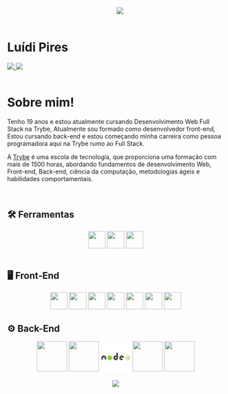 <img align="right" width="250px" style="margin-top:-20px"
  src="https://user-images.githubusercontent.com/104798394/201837526-6b2aab78-0386-43be-a8b7-d1d26c8306e9.png">

</br>

<div dsplay="inline-block" target="_blank">
  <h1 align="left">Luídi Pires</h1>
  <a href="https://www.linkedin.com/in/luídi-pires/" target="_blank">
    <img src="https://img.shields.io/badge/-LinkedIn-%230077B5?style=for-the-badge&logo=linkedin&logoColor=white" target="_blank">
  </a>
  <a href="mailto:luidihot@gmail.com" target="_blank"><img src="https://img.shields.io/badge/Gmail-D14836?style=for-the-badge&logo=gmail&logoColor=white" target="_blank"></a>
</div>

</br>

# Sobre mim!

Tenho 19 anos e estou atualmente cursando Desenvolvimento Web Full Stack na Trybe, Atualmente sou formado como
desenvolvedor front-end, Estou cursando back-end e estou começando minha carreira como pessoa programadora aqui na Trybe
rumo ao Full Stack.

A <a href="https://www.betrybe.com/" target="_blank">Trybe</a> é uma escola de tecnologia, que proporciona uma formação
com mais de 1500 horas, abordando fundamentos de desenvolvimento Web, Front-end, Back-end, ciência da computação,
metodologias ágeis e habilidades comportamentais.

</br>

## 🛠️ Ferramentas

<div align="center">
  <img src="https://user-images.githubusercontent.com/104798394/201836007-d461715a-5491-4a36-95a4-68aed8b970a0.png"
    width="40" height="40">
  <img src="https://cdn.jsdelivr.net/gh/devicons/devicon/icons/git/git-original.svg" width="40" height="40" />
  <img src="https://cdn.jsdelivr.net/gh/devicons/devicon/icons/github/github-original-wordmark.svg" width="40"
    height="40" />
</div>


</br>

## 🖥 Front-End

<div align="center">
  <img src="https://cdn.jsdelivr.net/gh/devicons/devicon/icons/html5/html5-plain-wordmark.svg" width="40" height="40" />
  <img src="https://cdn.jsdelivr.net/gh/devicons/devicon/icons/css3/css3-plain-wordmark.svg" width="40" height="40"
    margim-left="600px" />
  <img src="https://cdn.jsdelivr.net/gh/devicons/devicon/icons/javascript/javascript-plain.svg" target="_blank"
    width="40" height="40" />
  <img src="https://cdn.jsdelivr.net/gh/devicons/devicon/icons/jest/jest-plain.svg" width="40" height="40" />
  <img src="https://cdn.jsdelivr.net/gh/devicons/devicon/icons/react/react-original-wordmark.svg" width="40"
    height="40" />
  <img src="https://user-images.githubusercontent.com/104798394/201834516-1ca0ec08-c7fc-4870-9443-e85cb3b401f7.svg"
    width="40" height="40">
  <img src="https://cdn.jsdelivr.net/gh/devicons/devicon/icons/redux/redux-original.svg" width="40" height="40" />
</div>

## ⚙️️ Back-End

<div align="center">
  <img src="https://cdn.jsdelivr.net/gh/devicons/devicon/icons/docker/docker-original.svg" width="70" height="70" />
  <img src="https://cdn.jsdelivr.net/gh/devicons/devicon/icons/mysql/mysql-original-wordmark.svg" width="70"
    height="70" />
  <img src="https://raw.githubusercontent.com/devicons/devicon/master/icons/nodejs/nodejs-original-wordmark.svg"
    width="70" height="70" />
  <img src="https://user-images.githubusercontent.com/104798394/230706237-43576ed6-e604-4d55-b69e-bf2ea568d019.png"
    width="70" height="70" />
  <img src="[https://user-images.githubusercontent.com/104798394/230706237-43576ed6-e604-4d55-b69e-bf2ea568d019.png](https://user-images.githubusercontent.com/104798394/230706307-5bb17cb1-350d-405f-8717-75c264a29d06.png](https://user-images.githubusercontent.com/104798394/230706307-5bb17cb1-350d-405f-8717-75c264a29d06.png)"
    width="70" height="70" />
</div>

</br>

<div align="center">
  <img height="180em"
    src="https://github-readme-stats.vercel.app/api?username=LuidiPiresHub&show_icons=true&theme=dracula&include_all_commits=true&count_private=true" />
</div>
